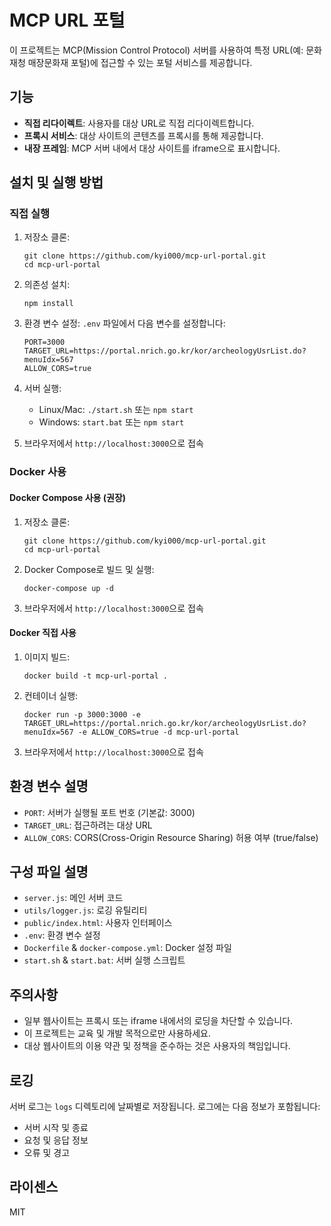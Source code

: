 # MCP URL 포털

이 프로젝트는 MCP(Mission Control Protocol) 서버를 사용하여 특정 URL(예: 문화재청 매장문화재 포털)에 접근할 수 있는 포털 서비스를 제공합니다.

## 기능

- **직접 리다이렉트**: 사용자를 대상 URL로 직접 리다이렉트합니다.
- **프록시 서비스**: 대상 사이트의 콘텐츠를 프록시를 통해 제공합니다.
- **내장 프레임**: MCP 서버 내에서 대상 사이트를 iframe으로 표시합니다.

## 설치 및 실행 방법

### 직접 실행

1. 저장소 클론:
   ```
   git clone https://github.com/kyi000/mcp-url-portal.git
   cd mcp-url-portal
   ```

2. 의존성 설치:
   ```
   npm install
   ```

3. 환경 변수 설정:
   `.env` 파일에서 다음 변수를 설정합니다:
   ```
   PORT=3000
   TARGET_URL=https://portal.nrich.go.kr/kor/archeologyUsrList.do?menuIdx=567
   ALLOW_CORS=true
   ```

4. 서버 실행:
   - Linux/Mac: `./start.sh` 또는 `npm start`
   - Windows: `start.bat` 또는 `npm start`

5. 브라우저에서 `http://localhost:3000`으로 접속

### Docker 사용

#### Docker Compose 사용 (권장)

1. 저장소 클론:
   ```
   git clone https://github.com/kyi000/mcp-url-portal.git
   cd mcp-url-portal
   ```

2. Docker Compose로 빌드 및 실행:
   ```
   docker-compose up -d
   ```

3. 브라우저에서 `http://localhost:3000`으로 접속

#### Docker 직접 사용

1. 이미지 빌드:
   ```
   docker build -t mcp-url-portal .
   ```

2. 컨테이너 실행:
   ```
   docker run -p 3000:3000 -e TARGET_URL=https://portal.nrich.go.kr/kor/archeologyUsrList.do?menuIdx=567 -e ALLOW_CORS=true -d mcp-url-portal
   ```

3. 브라우저에서 `http://localhost:3000`으로 접속

## 환경 변수 설명

- `PORT`: 서버가 실행될 포트 번호 (기본값: 3000)
- `TARGET_URL`: 접근하려는 대상 URL
- `ALLOW_CORS`: CORS(Cross-Origin Resource Sharing) 허용 여부 (true/false)

## 구성 파일 설명

- `server.js`: 메인 서버 코드
- `utils/logger.js`: 로깅 유틸리티
- `public/index.html`: 사용자 인터페이스
- `.env`: 환경 변수 설정
- `Dockerfile` & `docker-compose.yml`: Docker 설정 파일
- `start.sh` & `start.bat`: 서버 실행 스크립트

## 주의사항

- 일부 웹사이트는 프록시 또는 iframe 내에서의 로딩을 차단할 수 있습니다.
- 이 프로젝트는 교육 및 개발 목적으로만 사용하세요.
- 대상 웹사이트의 이용 약관 및 정책을 준수하는 것은 사용자의 책임입니다.

## 로깅

서버 로그는 `logs` 디렉토리에 날짜별로 저장됩니다. 로그에는 다음 정보가 포함됩니다:
- 서버 시작 및 종료
- 요청 및 응답 정보
- 오류 및 경고

## 라이센스

MIT
